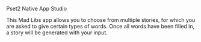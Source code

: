 Pset2 Native App Studio

This Mad Libs app allows you to choose from multiple stories, for which you are asked to give certain types of words. Once all words have been filled in, a story will be generated with your input.


